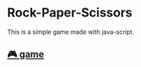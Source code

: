 # Rock-Paper-Scissors
This is a simple game made with java-script. 

## [🎮 game](http://game-giton.surge.sh/)
